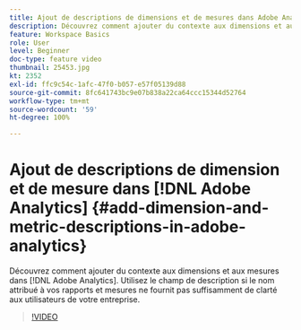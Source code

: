 ```yaml
---
title: Ajout de descriptions de dimensions et de mesures dans Adobe Analytics
description: Découvrez comment ajouter du contexte aux dimensions et aux mesures dans Adobe Analytics
feature: Workspace Basics
role: User
level: Beginner
doc-type: feature video
thumbnail: 25453.jpg
kt: 2352
exl-id: ffc9c54c-1afc-47f0-b057-e57f05139d88
source-git-commit: 8fc641743bc9e07b838a22ca64ccc15344d52764
workflow-type: tm+mt
source-wordcount: '59'
ht-degree: 100%

---
```


# Ajout de descriptions de dimension et de mesure dans [!DNL Adobe Analytics] {#add-dimension-and-metric-descriptions-in-adobe-analytics}

Découvrez comment ajouter du contexte aux dimensions et aux mesures dans [!DNL Adobe Analytics]. Utilisez le champ de description si le nom attribué à vos rapports et mesures ne fournit pas suffisamment de clarté aux utilisateurs de votre entreprise.

>[!VIDEO](https://video.tv.adobe.com/v/25453/?quality=12&learn=on)
